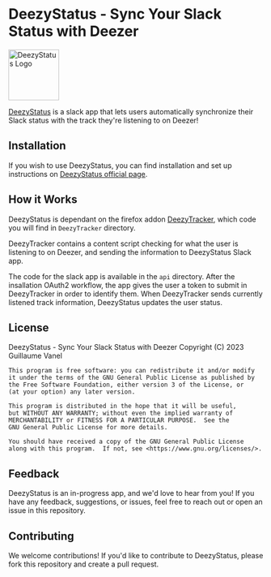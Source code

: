 # DeezyStatus - Sync Your Slack Status with Deezer

<img src="https://avatars.slack-edge.com/2023-08-01/5681931981089_dc2b11a4ed20fd33ef7c_512.png" alt="DeezyStatus Logo" width="100">

[DeezyStatus](https://deezy-status.vercel.app/) is a slack app that lets users automatically synchronize their Slack status with the track they're listening to on Deezer!

## Installation

If you wish to use DeezyStatus, you can find installation and set up instructions on [DeezyStatus official page](https://deezy-status.vercel.app/).
   
## How it Works

DeezyStatus is dependant on the firefox addon [DeezyTracker](https://addons.mozilla.org/en-US/firefox/addon/deezytracker/), which code you will find in `DeezyTracker` directory.

DeezyTracker contains a content script checking for what the user is listening to on Deezer, and sending the information to DeezyStatus Slack app.

The code for the slack app is available in the `api` directory. After the insallation OAuth2 workflow, the app gives the user a token to submit in DeezyTracker in order to identify them. When DeezyTracker sends currently listened track information, DeezyStatus updates the user status. 

## License

DeezyStatus - Sync Your Slack Status with Deezer
    Copyright (C) 2023  Guillaume Vanel

    This program is free software: you can redistribute it and/or modify
    it under the terms of the GNU General Public License as published by
    the Free Software Foundation, either version 3 of the License, or
    (at your option) any later version.

    This program is distributed in the hope that it will be useful,
    but WITHOUT ANY WARRANTY; without even the implied warranty of
    MERCHANTABILITY or FITNESS FOR A PARTICULAR PURPOSE.  See the
    GNU General Public License for more details.

    You should have received a copy of the GNU General Public License
    along with this program.  If not, see <https://www.gnu.org/licenses/>.

## Feedback

DeezyStatus is an in-progress app, and we'd love to hear from you! If you have any feedback, suggestions, or issues, feel free to reach out or open an issue in this repository.

## Contributing

We welcome contributions! If you'd like to contribute to DeezyStatus, please fork this repository and create a pull request.